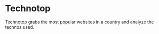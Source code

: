 Technotop
=========

Technotop grabs the most popular websites in a country and analyze the technos used.
